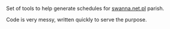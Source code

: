 Set of tools to help generate schedules for [swanna.net.pl](https://swanna.net.pl) parish.

Code is very messy, written quickly to serve the purpose.
